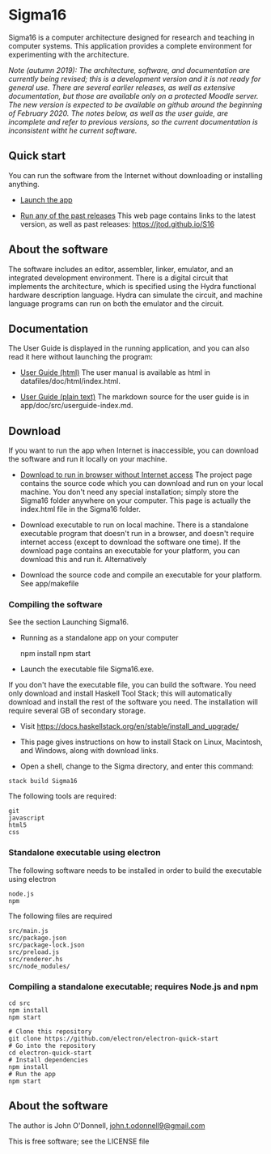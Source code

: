 # Sigma16

Sigma16 is a computer architecture designed for research and teaching
in computer systems.  This application provides a complete environment
for experimenting with the architecture.

*Note (autumn 2019): The architecture, software, and documentation are
currently being revised; this is a development version and it is not
ready for general use.  There are several earlier releases, as well as
extensive documentation, but those are available only on a protected
Moodle server.  The new version is expected to be available on github
around the beginning of February 2020.  The notes below, as well as
the user guide, are incomplete and refer to previous versions, so the
current documentation is inconsistent witht he current software.*

## Quick start

You can run the software from the Internet without downloading or
installing anything.

  * [Launch the app](./app/Sigma16.html)  

  * [Run any of the past releases](https://jtod.github.io/S16) This
    web page contains links to the latest version, as well as past
    releases: https://jtod.github.io/S16

## About the software

The software includes an editor, assembler, linker, emulator, and an
integrated development environment.  There is a digital circuit that
implements the architecture, which is specified using the Hydra
functional hardware description language.  Hydra can simulate the
circuit, and machine language programs can run on both the emulator
and the circuit.

## Documentation

The User Guide is displayed in the running application, and you can
also read it here without launching the program:

  * [User Guide (html)](app/doc/html/userguide-index.html) The user
    manual is available as html in datafiles/doc/html/index.html.

  * [User Guide (plain text)](app/doc/src/userguide-index.md) The
    markdown source for the user guide is in
    app/doc/src/userguide-index.md.

## Download

If you want to run the app when Internet is inaccessible, you can
download the software and run it locally on your machine.

  * [Download to run in browser without Internet
    access](https://github.com/jtod/Sigma16) The project page contains the
    source code which you can download and run on your local machine.
    You don't need any special installation; simply store the Sigma16
    folder anywhere on your computer.  This page is actually the
    index.html file in the Sigma16 folder.

  * Download executable to run on local machine.  There is a
    standalone executable program that doesn't run in a browser, and
    doesn't require internet access (except to download the software
    one time).  If the download page contains an executable for your
    platform, you can download this and run it.  Alternatively
	
  * Download the source code and compile an executable for your
    platform.  See app/makefile

### Compiling the software

See the section Launching Sigma16.

* Running as a standalone app on your computer

    npm install
    npm start

* Launch the executable file Sigma16.exe.

If you don't have the executable file, you can build the software.
You need only download and install Haskell Tool Stack; this will
automatically download and install the rest of the software you need.
The installation will require several GB of secondary storage.

* Visit https://docs.haskellstack.org/en/stable/install_and_upgrade/

* This page gives instructions on how to install Stack on Linux,
  Macintosh, and Windows, along with download links.
  
* Open a shell, change to the Sigma directory, and enter this command:

```
stack build Sigma16
```

The following tools are required:

    git
    javascript
    html5
    css

### Standalone executable using electron

The following software needs to be installed in order to build the
executable using electron

    node.js
    npm

The following files are required

    src/main.js
    src/package.json
    src/package-lock.json
    src/preload.js
    src/renderer.hs
    src/node_modules/

### Compiling a standalone executable;  requires Node.js and npm

    cd src
	npm install
	npm start

    # Clone this repository
    git clone https://github.com/electron/electron-quick-start
    # Go into the repository
    cd electron-quick-start
    # Install dependencies
    npm install
    # Run the app
    npm start

## About the software

The author is John O'Donnell, john.t.odonnell9@gmail.com

This is free software; see the LICENSE file
